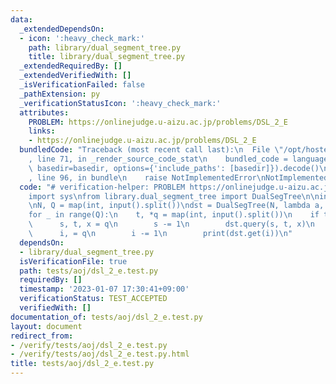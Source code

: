 ```yaml
---
data:
  _extendedDependsOn:
  - icon: ':heavy_check_mark:'
    path: library/dual_segment_tree.py
    title: library/dual_segment_tree.py
  _extendedRequiredBy: []
  _extendedVerifiedWith: []
  _isVerificationFailed: false
  _pathExtension: py
  _verificationStatusIcon: ':heavy_check_mark:'
  attributes:
    PROBLEM: https://onlinejudge.u-aizu.ac.jp/problems/DSL_2_E
    links:
    - https://onlinejudge.u-aizu.ac.jp/problems/DSL_2_E
  bundledCode: "Traceback (most recent call last):\n  File \"/opt/hostedtoolcache/PyPy/3.7.13/x64/site-packages/onlinejudge_verify/documentation/build.py\"\
    , line 71, in _render_source_code_stat\n    bundled_code = language.bundle(stat.path,\
    \ basedir=basedir, options={'include_paths': [basedir]}).decode()\n  File \"/opt/hostedtoolcache/PyPy/3.7.13/x64/site-packages/onlinejudge_verify/languages/python.py\"\
    , line 96, in bundle\n    raise NotImplementedError\nNotImplementedError\n"
  code: "# verification-helper: PROBLEM https://onlinejudge.u-aizu.ac.jp/problems/DSL_2_E\n\
    import sys\nfrom library.dual_segment_tree import DualSegTree\n\ninput = sys.stdin.readline\n\
    \nN, Q = map(int, input().split())\ndst = DualSegTree(N, lambda a, b: a + b, 0)\n\
    for _ in range(Q):\n    t, *q = map(int, input().split())\n    if t == 0:\n  \
    \      s, t, x = q\n        s -= 1\n        dst.query(s, t, x)\n    else:\n  \
    \      i, = q\n        i -= 1\n        print(dst.get(i))\n"
  dependsOn:
  - library/dual_segment_tree.py
  isVerificationFile: true
  path: tests/aoj/dsl_2_e.test.py
  requiredBy: []
  timestamp: '2023-01-07 17:30:41+09:00'
  verificationStatus: TEST_ACCEPTED
  verifiedWith: []
documentation_of: tests/aoj/dsl_2_e.test.py
layout: document
redirect_from:
- /verify/tests/aoj/dsl_2_e.test.py
- /verify/tests/aoj/dsl_2_e.test.py.html
title: tests/aoj/dsl_2_e.test.py
---
```

